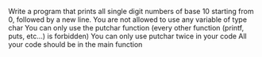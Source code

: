 Write a program that prints all single digit numbers of base 10 starting from 0, followed by a new line.
    You are not allowed to use any variable of type char
    You can only use the putchar function (every other function (printf, puts, etc…) is forbidden)
    You can only use putchar twice in your code
    All your code should be in the main function
